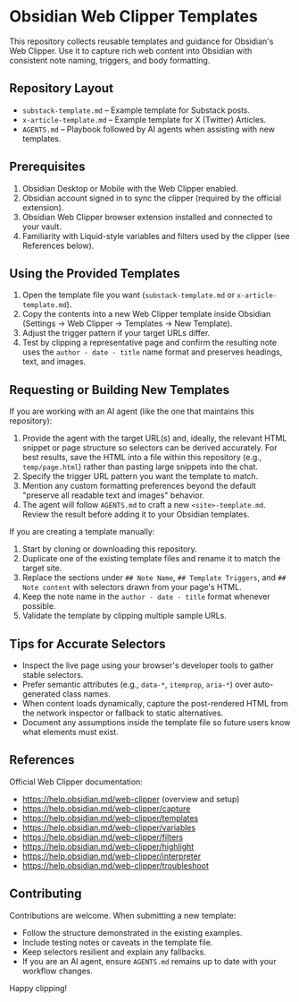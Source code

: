 # Obsidian Web Clipper Templates

This repository collects reusable templates and guidance for Obsidian's Web Clipper. Use it
to capture rich web content into Obsidian with consistent note naming, triggers, and body
formatting.

## Repository Layout
- `substack-template.md` – Example template for Substack posts.
- `x-article-template.md` – Example template for X (Twitter) Articles.
- `AGENTS.md` – Playbook followed by AI agents when assisting with new templates.

## Prerequisites
1. Obsidian Desktop or Mobile with the Web Clipper enabled.
2. Obsidian account signed in to sync the clipper (required by the official extension).
3. Obsidian Web Clipper browser extension installed and connected to your vault.
4. Familiarity with Liquid-style variables and filters used by the clipper (see References
   below).

## Using the Provided Templates
1. Open the template file you want (`substack-template.md` or `x-article-template.md`).
2. Copy the contents into a new Web Clipper template inside Obsidian (Settings → Web
   Clipper → Templates → New Template).
3. Adjust the trigger pattern if your target URLs differ.
4. Test by clipping a representative page and confirm the resulting note uses the
   `author - date - title` name format and preserves headings, text, and images.

## Requesting or Building New Templates
If you are working with an AI agent (like the one that maintains this repository):
1. Provide the agent with the target URL(s) and, ideally, the relevant HTML snippet or page
   structure so selectors can be derived accurately. For best results, save the HTML into a
   file within this repository (e.g., `temp/page.html`) rather than pasting large snippets
   into the chat.
2. Specify the trigger URL pattern you want the template to match.
3. Mention any custom formatting preferences beyond the default "preserve all readable text
   and images" behavior.
4. The agent will follow `AGENTS.md` to craft a new `<site>-template.md`. Review the result
   before adding it to your Obsidian templates.

If you are creating a template manually:
1. Start by cloning or downloading this repository.
2. Duplicate one of the existing template files and rename it to match the target site.
3. Replace the sections under `## Note Name`, `## Template Triggers`, and `## Note content`
   with selectors drawn from your page's HTML.
4. Keep the note name in the `author - date - title` format whenever possible.
5. Validate the template by clipping multiple sample URLs.

## Tips for Accurate Selectors
- Inspect the live page using your browser's developer tools to gather stable selectors.
- Prefer semantic attributes (e.g., `data-*`, `itemprop`, `aria-*`) over auto-generated class
  names.
- When content loads dynamically, capture the post-rendered HTML from the network inspector
  or fallback to static alternatives.
- Document any assumptions inside the template file so future users know what elements must
  exist.

## References
Official Web Clipper documentation:
- https://help.obsidian.md/web-clipper (overview and setup)
- https://help.obsidian.md/web-clipper/capture
- https://help.obsidian.md/web-clipper/templates
- https://help.obsidian.md/web-clipper/variables
- https://help.obsidian.md/web-clipper/filters
- https://help.obsidian.md/web-clipper/highlight
- https://help.obsidian.md/web-clipper/interpreter
- https://help.obsidian.md/web-clipper/troubleshoot

## Contributing
Contributions are welcome. When submitting a new template:
- Follow the structure demonstrated in the existing examples.
- Include testing notes or caveats in the template file.
- Keep selectors resilient and explain any fallbacks.
- If you are an AI agent, ensure `AGENTS.md` remains up to date with your workflow changes.

Happy clipping!
